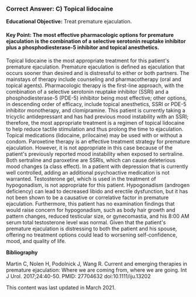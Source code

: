 
### Correct Answer: C) Topical lidocaine 

**Educational Objective:** Treat premature ejaculation.

#### **Key Point:** The most effective pharmacologic options for premature ejaculation is the combination of a selective serotonin reuptake inhibitor plus a phosphodiesterase-5 inhibitor and topical anesthetics.

Topical lidocaine is the most appropriate treatment for this patient's premature ejaculation. Premature ejaculation is defined as ejaculation that occurs sooner than desired and is distressful to either or both partners. The mainstays of therapy include counseling and pharmacotherapy (oral and topical agents). Pharmacologic therapy is the first-line approach, with the combination of a selective serotonin reuptake inhibitor (SSRI) and a phosphodiesterase-5 (PDE-5) inhibitor being most effective; other options, in descending order of efficacy, include topical anesthetics, SSRI or PDE-5 inhibitor monotherapy, and clomipramine. This patient is currently taking a tricyclic antidepressant and has had previous mood instability with an SSRI; therefore, the most appropriate treatment is a regimen of topical lidocaine to help reduce tactile stimulation and thus prolong the time to ejaculation. Topical medications (lidocaine, prilocaine) may be used with or without a condom.
Paroxetine therapy is an effective treatment strategy for premature ejaculation. However, it is not appropriate in this case because of the patient's previously reported mood instability when exposed to sertraline. Both sertraline and paroxetine are SSRIs, which can cause deleterious mood changes (a class effect). In a patient with depression that is currently well controlled, adding an additional psychoactive medication is not warranted.
Testosterone gel, which is used in the treatment of hypogonadism, is not appropriate for this patient. Hypogonadism (androgen deficiency) can lead to decreased libido and erectile dysfunction, but it has not been shown to be a causative or correlative factor in premature ejaculation. Furthermore, this patient has no examination findings that would raise concern for hypogonadism, such as body hair growth and pattern changes, reduced testicular size, or gynecomastia, and his 8:00 AM serum total testosterone level was normal.
Given that the patient's premature ejaculation is distressing to both the patient and his spouse, offering no treatment options could lead to worsening self-confidence, mood, and quality of life.

**Bibliography**

Martin C, Nolen H, Podolnick J, Wang R. Current and emerging therapies in premature ejaculation: Where we are coming from, where we are going. Int J Urol. 2017;24:40-50. PMID: 27704632 doi:10.1111/iju.13202

This content was last updated in March 2021.